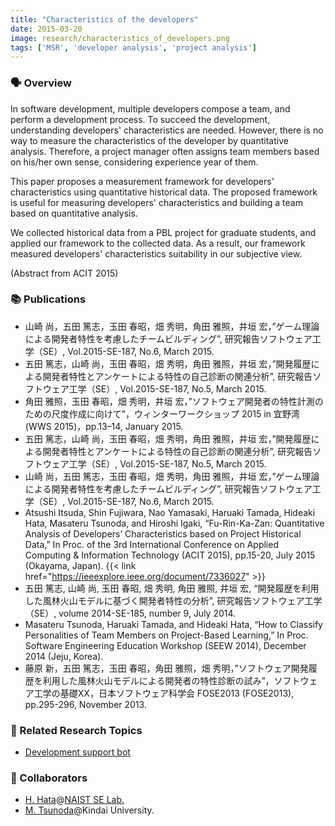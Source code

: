 ```yaml
---
title: "Characteristics of the developers"
date: 2015-03-20
image: research/characteristics_of_developers.png
tags: ['MSR', 'developer analysis', 'project analysis']
---
```


### :speaking_head: Overview

In software development, multiple developers compose a team, and perform a development process.
To succeed the development, understanding developers' characteristics are needed.
However, there is no way to measure the characteristics of the developer by quantitative analysis.
Therefore, a project manager often assigns team members based on his/her own sense, considering experience year of them.

This paper proposes a measurement framework for developers' characteristics using quantitative historical data.
The proposed framework is useful for measuring developers' characteristics and building a team based on quantitative analysis.

We collected historical data from a PBL project for graduate students, and applied our framework to the collected data.
As a result, our framework measured developers' characteristics suitability in our subjective view.

(Abstract from ACIT 2015)

### :books: Publications

* 山崎 尚，五田 篤志，玉田 春昭，畑 秀明，角田 雅照，井垣 宏，”ゲーム理論による開発者特性を考慮したチームビルディング”, 研究報告ソフトウェア工学（SE）, Vol.2015-SE-187, No.6, March 2015.
* 五田 篤志，山崎 尚，玉田 春昭，畑 秀明，角田 雅照，井垣 宏，”開発履歴による開発者特性とアンケートによる特性の自己診断の関連分析”, 研究報告ソフトウェア工学（SE）, Vol.2015-SE-187, No.5, March 2015.
* 角田 雅照，玉田 春昭，畑 秀明，井垣 宏，”ソフトウェア開発者の特性計測のための尺度作成に向けて”，ウィンターワークショップ 2015 in 宜野湾 (WWS 2015)，pp.13–14, January 2015.
* 五田 篤志，山崎 尚，玉田 春昭，畑 秀明，角田 雅照，井垣 宏，”開発履歴による開発者特性とアンケートによる特性の自己診断の関連分析”, 研究報告ソフトウェア工学（SE）, Vol.2015-SE-187, No.5, March 2015.
* 山崎 尚，五田 篤志，玉田 春昭，畑 秀明，角田 雅照，井垣 宏，”ゲーム理論による開発者特性を考慮したチームビルディング”, 研究報告ソフトウェア工学（SE）, Vol.2015-SE-187, No.6, March 2015.
* Atsushi Itsuda, Shin Fujiwara, Nao Yamasaki, Haruaki Tamada, Hideaki Hata, Masateru Tsunoda, and Hiroshi Igaki, “Fu-Rin-Ka-Zan: Quantitative Analysis of Developers’ Characteristics based on Project Historical Data,” In Proc. of the 3rd International Conference on Applied Computing & Information Technology (ACIT 2015), pp.15-20, July 2015 (Okayama, Japan). {{< link href="https://ieeexplore.ieee.org/document/7336027" >}}
* 五田 篤志, 山崎 尚, 玉田 春昭, 畑 秀明, 角田 雅照, 井垣 宏, “開発履歴を利用した風林火山モデルに基づく開発者特性の分析”, 研究報告ソフトウェア工学（SE）, volume 2014-SE-185, number 9, July 2014.
* Masateru Tsunoda, Haruaki Tamada, and Hideaki Hata, “How to Classify Personalities of Team Members on Project-Based Learning,” In Proc. Software Engineering Education Workshop (SEEW 2014), December 2014 (Jeju, Korea).
* 藤原 新，五田 篤志，玉田 春昭，角田 雅照，畑 秀明，”ソフトウェア開発履歴を利用した風林火山モデルによる開発者の特性診断の試み”，ソフトウェア工学の基礎XX，日本ソフトウェア科学会 FOSE2013 (FOSE2013), pp.295-296, November 2013.

### :mag_right: Related Research Topics

* [Development support bot](../development_support_bot)

### :handshake: Collaborators

* [H. Hata](https://hideakihata.github.io/)@[NAIST SE Lab.](http://se-naist.jp/)
* [M. Tsunoda](https://www.info.kindai.ac.jp/~tsunoda/)@Kindai University.
